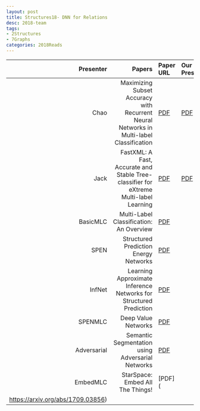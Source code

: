 ```yaml
---
layout: post
title: Structures18- DNN for Relations
desc: 2018-team
tags:
- 2Structures
- 7Graphs
categories: 2018Reads
---
```



| Presenter | Papers | Paper URL| Our Presentation |
| -----: | ---------------------------: | :----- | :----- |
|  Chao| Maximizing Subset Accuracy with Recurrent Neural Networks in Multi-label Classification | [PDF](http://www.ke.tu-darmstadt.de/bibtex/publications/show/3017) |  [PDF]({{site.baseurl}}/MoreTalksTeam/Chao18-SubsetMLC.pdf) | 
|  Jack| FastXML: A Fast, Accurate and Stable Tree-classifier for eXtreme Multi-label Learning | [PDF](http://manikvarma.org/pubs/prabhu14.pdf) |  [PDF]({{site.baseurl}}/MoreTalksTeam/20181018-Jack-FastXML.pdf) | 
| BasicMLC | Multi-Label Classification: An Overview  | [PDF](http://dml.cs.byu.edu/~cgc/docs/atdm/Readings/MLM-Overview.pdf) | | 
| SPEN|  Structured Prediction Energy Networks   | [PDF](https://arxiv.org/abs/1511.06350) | | 
| InfNet|  Learning Approximate Inference Networks for Structured Prediction  | [PDF](https://arxiv.org/abs/1803.03376) | | 
| SPENMLC |  Deep Value Networks   | [PDF](https://arxiv.org/abs/1703.04363) | | 
| Adversarial | Semantic Segmentation using Adversarial Networks | [PDF](https://arxiv.org/abs/1611.08408) | |
| EmbedMLC|  StarSpace: Embed All The Things!   | [PDF](
https://arxiv.org/abs/1709.03856) | | 














